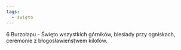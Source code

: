 ```yaml
---
tags:
  - święto
---
```

6 Burzołapu - Święto wszystkich górników, biesiady przy ogniskach, ceremonie z błogosławieństwem kilofów.